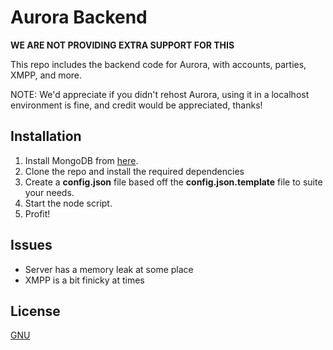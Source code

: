 # Aurora Backend

**WE ARE NOT PROVIDING EXTRA SUPPORT FOR THIS**

This repo includes the backend code for Aurora, with accounts, parties, XMPP, and more. 

NOTE: We'd appreciate if you didn't rehost Aurora, using it in a localhost environment is fine, and credit would be appreciated, thanks!

## Installation
1) Install MongoDB from [here](https://www.mongodb.com/try/download/community).
2) Clone the repo and install the required dependencies
3) Create a **config.json** file based off the **config.json.template** file to suite your needs. 
4) Start the node script.
5) Profit!

## Issues

* Server has a memory leak at some place
* XMPP is a bit finicky at times

## License
[GNU](https://choosealicense.com/licenses/gpl-3.0/)




